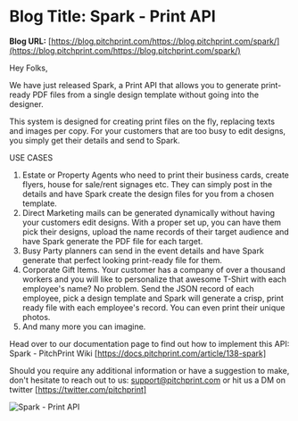 # **Blog Title**: Spark - Print API

**Blog URL:** [https://blog.pitchprint.com/https://blog.pitchprint.com/spark/](https://blog.pitchprint.com/https://blog.pitchprint.com/spark/)

Hey Folks,

We have just released Spark, a Print API that allows you to generate print-ready PDF files from a single design template without going into
the designer.

This system is designed for creating print files on the fly, replacing texts and images per copy. For your customers that are too busy to
edit designs, you simply get their details and send to Spark.


USE CASES

 1. Estate or Property Agents who need to print their business cards, create flyers, house for sale/rent signages etc. They can simply post
    in the details and have Spark create the design files for you from a chosen template.
 2. Direct Marketing mails can be generated dynamically without having your customers edit designs. With a proper set up, you can have them
    pick their designs, upload the name records of their target audience and have Spark generate the PDF file for each target.
 3. Busy Party planners can send in the event details and have Spark generate that perfect looking print-ready file for them.
 4. Corporate Gift Items. Your customer has a company of over a thousand workers and you will like to personalize that awesome T-Shirt with
    each employee's name? No problem. Send the JSON record of each employee, pick a design template and Spark will generate a crisp, print
    ready file with each employee's record. You can even print their unique photos.
 5. And many more you can imagine.

Head over to our documentation page to find out how to implement this API: Spark - PitchPrint Wiki
[https://docs.pitchprint.com/article/138-spark]

Should you require any additional information or have a suggestion to make, don't hesitate to reach out to us: support@pitchprint.com or hit
us a DM on twitter [https://twitter.com/pitchprint]

![Spark - Print API](https://blog.pitchprint.com/content/images/2021/07/Spark.png)


